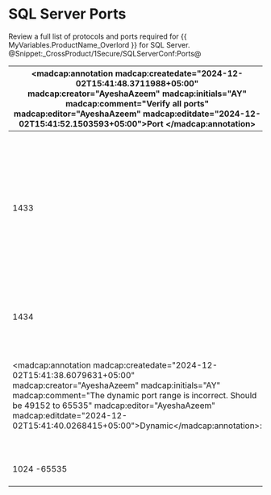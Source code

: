 # SQL Server Ports

Review a full list of protocols and ports required for {{ MyVariables.ProductName_Overlord }} for SQL Server. @Snippet:_CrossProduct/1Secure/SQLServerConf:Ports@

| <madcap:annotation madcap:createdate="2024-12-02T15:41:48.3711988+05:00" madcap:creator="AyeshaAzeem" madcap:initials="AY" madcap:comment="Verify all ports" madcap:editor="AyeshaAzeem" madcap:editdate="2024-12-02T15:41:52.1503593+05:00">Port	</madcap:annotation> | Protocol | Source | Target | Purpose |
| --- | --- | --- | --- | --- |
| 1433 | TCP | Netwrix Cloud Agent | Default SQL Server Instance | Connection to the default named instance server. Port 1433 is the default connections port, however, you can configure another TCP port. |
| 1434 | UDP | Netwrix Cloud Agent | SQL Server Browser Service | Service that helps to resolve named instance servers |
| <br>                            <madcap:annotation madcap:createdate="2024-12-02T15:41:38.6079631+05:00" madcap:creator="AyeshaAzeem" madcap:initials="AY" madcap:comment="The dynamic port range is incorrect.  Should be 49152 to 65535" madcap:editor="AyeshaAzeem" madcap:editdate="2024-12-02T15:41:40.0268415+05:00">Dynamic</madcap:annotation>:<br>
<br>                        <br>1024 -65535 | TCP | Netwrix Cloud Agent | Named SQL Server Instance | Connection to the named instance servers |
